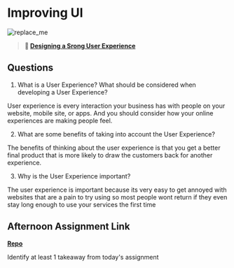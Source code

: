 # Improving UI

![replace_me](https://codeworks.blob.core.windows.net/public/assets/img/illustrations/placeholder.svg)

> **📖 [Designing a Srong User Experience](https://codeworksacademy.com/fs-student-guide/resources/wk7/03-Creating-Good-UX)**

## Questions

1. What is a User Experience? What should be considered when developing a User Experience?

User experience is every interaction your business has with people on your website, mobile site, or apps. And you should consider how your online experiences are making people feel.

2. What are some benefits of taking into account the User Experience?

The benefits of thinking about the user experience is that you get a better final product that is more likely to draw the customers back for another experience.

3. Why is the User Experience important?

The user experience is important because its very easy to get annoyed with websites that are a pain to try using so most people wont return if they even stay long enough to use your services the first time

## Afternoon Assignment Link

**[Repo](https://github.com/fullmer24/<ASSIGNMENT_REPO>)**

Identify at least 1 takeaway from today's assignment
